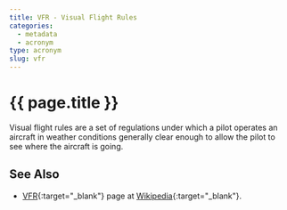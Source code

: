 ```yaml
---
title: VFR - Visual Flight Rules
categories:
  - metadata
  - acronym
type: acronym
slug: vfr
---
```

# {{ page.title }}

Visual flight rules are a set of regulations under which a pilot operates an
aircraft in weather conditions generally clear enough to allow the pilot to
see where the aircraft is going.


## See Also

* [VFR][vfrWP]{:target="_blank"} page at [Wikipedia][wp]{:target="_blank"}.


[vfrWP]: <https://en.wikipedia.org/wiki/Visual_flight_rules> "VFR - Wikipedia"
[wp]: <https://en.wikipedia.org> "Wikipedia"
